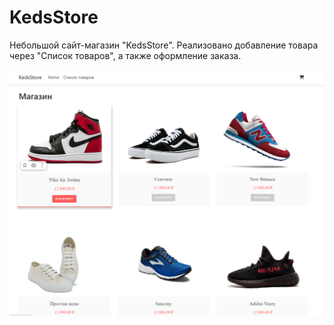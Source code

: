 # KedsStore

Небольшой сайт-магазин "KedsStore". Реализовано добавление товара через "Список товаров", а также оформление заказа.

![Иллюстрация к проекту](https://github.com/densaintp/KedsStore/raw/master/Presentation.png)
